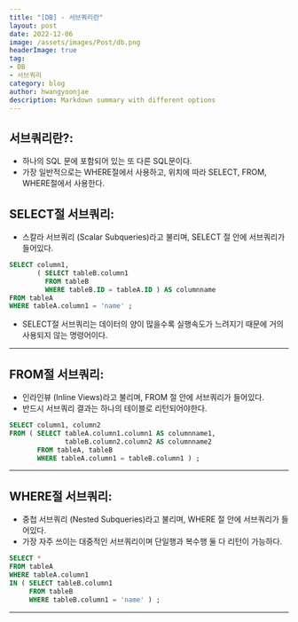 ```yaml
---
title: "[DB] - 서브쿼리란"
layout: post
date: 2022-12-06
image: /assets/images/Post/db.png
headerImage: true
tag:
- DB
- 서브쿼리
category: blog
author: hwangyoonjae
description: Markdown summary with different options
---
```


## 서브쿼리란?:
- 하나의 SQL 문에 포함되어 있는 또 다른 SQL문이다.
- 가장 일반적으로는 WHERE절에서 사용하고, 위치에 따라 SELECT, FROM, WHERE절에서 사용한다.

## SELECT절 서브쿼리:
- 스칼라 서브쿼리 (Scalar Subqueries)​라고 불리며, SELECT 절 안에 서브쿼리가 들어있다.
```sql
SELECT column1,
       ( SELECT tableB.column1
         FROM tableB
         WHERE tableB.ID = tableA.ID ) AS columnname
FROM tableA
WHERE tableA.column1 = 'name' ;
```
- SELECT절 서브쿼리는 데이터의 양이 많을수록 실행속도가 느려지기 때문에 거의 사용되지 않는 명령어이다.

* * *

## FROM절 서브쿼리:
- 인라인뷰 (Inline Views)라고 불리며, FROM 절 안에 서브쿼리가 들어있다.
- 반드시 서브쿼리 결과는 하나의 테이블로 리턴되어야한다.
```sql
SELECT column1, column2
FROM ( SELECT tableA.column1.column1 AS columnname1,
              tableB.column2.column2 AS columnname2
       FROM tableA, tableB
       WHERE tableA.column1 = tableB.column1 ) ;
```

* * *

## WHERE절 서브쿼리:
- 중첩 서브쿼리 (Nested Subqueries)라고 불리며, WHERE 절 안에 서브쿼리가 들어있다.
- 가장 자주 쓰이는 대중적인 서브쿼리이며 단일행과 복수행 둘 다 리턴이 가능하다.
```sql
SELECT *
FROM tableA
WHERE tableA.column1 
IN ( SELECT tableB.column1 
     FROM tableB 
     WHERE tableB.column1 = 'name' ) ;
```

* * *
